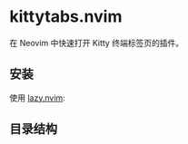 # kittytabs.nvim

在 Neovim 中快速打开 Kitty 终端标签页的插件。

## 安装

使用 [lazy.nvim](https://github.com/folke/lazy.nvim): 

## 目录结构 